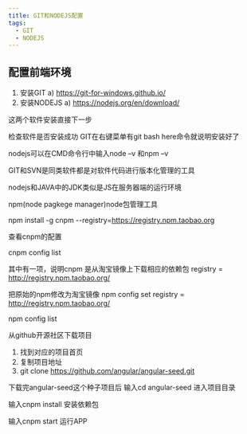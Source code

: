 ```yaml
---
title: GIT和NODEJS配置
tags:
  - GIT
  - NODEJS
---
```


## 配置前端环境
1.	安装GIT
a)	https://git-for-windows.github.io/
2.	安装NODEJS
a)	https://nodejs.org/en/download/

这两个软件安装直接下一步

检查软件是否安装成功
GIT在右键菜单有git bash here命令就说明安装好了

nodejs可以在CMD命令行中输入node –v
和npm –v
 

GIT和SVN是同类软件都是对软件代码进行版本化管理的工具

nodejs和JAVA中的JDK类似是JS在服务器端的运行环境

npm(node pagkege manager)node包管理工具

npm install -g cnpm --registry=https://registry.npm.taobao.org

查看cnpm的配置

cnpm config list

其中有一项，说明cnpm 是从淘宝镜像上下载相应的依赖包
registry = http://registry.npm.taobao.org/

把原始的npm修改为淘宝镜像
npm config set registry = http://registry.npm.taobao.org/

npm config list

从github开源社区下载项目
1.	找到对应的项目首页
2.	复制项目地址
3.	git clone https://github.com/angular/angular-seed.git

下载完angular-seed这个种子项目后
输入cd angular-seed 进入项目目录

输入cnpm install 安装依赖包

输入cnpm start 运行APP

